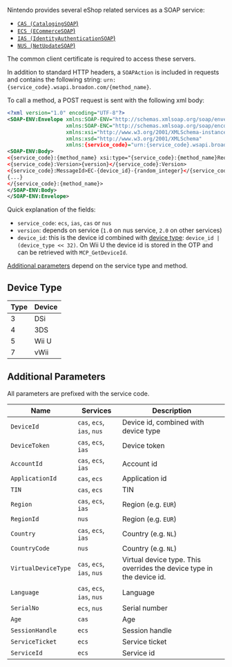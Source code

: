 Nintendo provides several eShop related services as a SOAP service:

* [`CAS (CatalogingSOAP`)](CAS-Server)
* [`ECS (ECommerceSOAP`)](ECS-Server)
* [`IAS (IdentityAuthenticationSOAP`)](IAS-Server)
* [`NUS (NetUpdateSOAP`)](NUS-Server)

The common client certificate is required to access these servers.

In addition to standard HTTP headers, a `SOAPAction` is included in requests and contains the following string: `urn:{service_code}.wsapi.broadon.com/{method_name}`.

To call a method, a POST request is sent with the following xml body:

```xml
<?xml version="1.0" encoding="UTF-8"?>
<SOAP-ENV:Envelope xmlns:SOAP-ENV="http://schemas.xmlsoap.org/soap/envelope/"
                   xmlns:SOAP-ENC="http://schemas.xmlsoap.org/soap/encoding/"
                   xmlns:xsi="http://www.w3.org/2001/XMLSchema-instance"
                   xmlns:xsd="http://www.w3.org/2001/XMLSchema"
                   xmlns:{service_code}="urn:{service_code}.wsapi.broadon.com">
<SOAP-ENV:Body>
<{service_code}:{method_name} xsi:type="{service_code}:{method_name}RequestType">
<{service_code}:Version>{version}</{service_code}:Version>
<{service_code}:MessageId>EC-{device_id}-{random_integer}</{service_code}:MessageId>
{...}
</{service_code}:{method_name}>
</SOAP-ENV:Body>
</SOAP-ENV:Envelope>
```

Quick explanation of the fields:

* `service_code`: `ecs`, `ias`, `cas` or `nus`
* `version`: depends on service (`1.0` on nus service, `2.0` on other services)
* `device_id`: this is the device id combined with [device type](#device-type): `device_id | (device_type << 32)`. On Wii U the device id is stored in the OTP and can be retrieved with `MCP_GetDeviceId`.

[Additional parameters](#additional-parameters) depend on the service type and method.

## Device Type
| Type | Device |
| --- | --- |
| 3 | DSi |
| 4 | 3DS |
| 5 | Wii U |
| 7 | vWii |

## Additional Parameters
All parameters are prefixed with the service code.

| Name | Services | Description |
| --- | --- | --- |
| `DeviceId` | `cas`, `ecs`, `ias`, `nus` | Device id, combined with device type |
| `DeviceToken` | `cas`, `ecs`, `ias` | Device token |
| `AccountId` | `cas`, `ecs`, `ias` | Account id |
| `ApplicationId` | `cas`, `ecs` | Application id |
| `TIN` | `cas`, `ecs` | TIN |
| `Region` | `cas`, `ecs`, `ias` | Region (e.g. `EUR`) |
| `RegionId` | `nus` | Region (e.g. `EUR`) |
| `Country` | `cas`, `ecs`, `ias` | Country (e.g. `NL`) |
| `CountryCode` | `nus` | Country (e.g. `NL`) |
| `VirtualDeviceType` | `cas`, `ecs`, `ias`, `nus` | Virtual device type. This overrides the device type in the device id. |
| `Language` | `cas`, `ecs`, `ias`, `nus` | Language |
| `SerialNo` | `ecs`, `nus` | Serial number |
| `Age` | `cas` | Age |
| `SessionHandle` | `ecs` | Session handle |
| `ServiceTicket` | `ecs` | Service ticket |
| `ServiceId` | `ecs` | Service id |